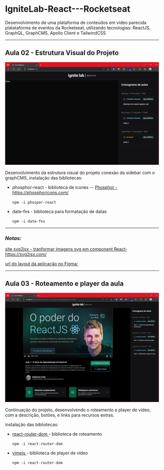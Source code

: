 IgniteLab-React---Rocketseat
========
Desenvolvimento de uma plataforma de conteúdos em vídeo parecida platataforma de eventos da Rocketseat, utilizando tecnologias: ReactJS, GraphQL, GraphCMS, Apollo Client e TailwindCSS



---

Aula 02 - Estrutura Visual do Projeto
--------

<img src="/images/Print_Aula_02.png" alt="Tela status atual da aplicação" style="zoom:50%;" />



Desenvolvimento da estrutura visual do projeto conexão da sidebar com o graphCMS, instalação das bibliotecas: 

* phosphor-react - biblioteca de icones -- [Phosphor - https://phosphoricons.com/  ](https://phosphoricons.com/ )

	`npm -i phospor-react `
* date-fns - biblioteca para formatação de datas

	`npm -i date-fns`

---

### *Notas:*

[site svq2jsx - tranformar imagens svg em component React- https://svg2jsx.com/  ]( https://svg2jsx.com/ )

[url do layout da aplicação no Figma: ](https://www.figma.com/file/mjAR2Z0BlF51x1Ss6bJARU/Plataforma-de-evento---Ignite-Lab-(Community)?node-id=8%3A399)



---

Aula 03 - Roteamento e player da aula
--------



<img src="/images/Print_Aula_03.png" alt="Tela status atual da aplicação" style="zoom:50%;" />



Continuação do projeto, desenvolvendo o roteamento e player de vídeo, com a descrição, botões, e links para recursos extras. 

instalação das bibliotecas: 

* [react-router-dom  ](https://reactrouter.com/docs/en/v6) - biblioteca de roteamento 

	`npm -i react-router-dom`
* [vimejs  ](https://vimejs.com/) - biblioteca de player de vídeo

	`npm -i react-router-dom`
